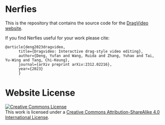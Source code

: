 # Nerfies

This is the repository that contains the source code for the [DragVideo website](https://dragvideo.github.io/).

If you find Nerfies useful for your work please cite:
```
@article{deng2023dragvideo,
      title={Dragvideo: Interactive drag-style video editing},
      author={Deng, Yufan and Wang, Ruida and Zhang, Yuhao and Tai, Yu-Wing and Tang, Chi-Keung},
      journal={arXiv preprint arXiv:2312.02216},
      year={2023}
      }
```

# Website License
<a rel="license" href="http://creativecommons.org/licenses/by-sa/4.0/"><img alt="Creative Commons License" style="border-width:0" src="https://i.creativecommons.org/l/by-sa/4.0/88x31.png" /></a><br />This work is licensed under a <a rel="license" href="http://creativecommons.org/licenses/by-sa/4.0/">Creative Commons Attribution-ShareAlike 4.0 International License</a>.
